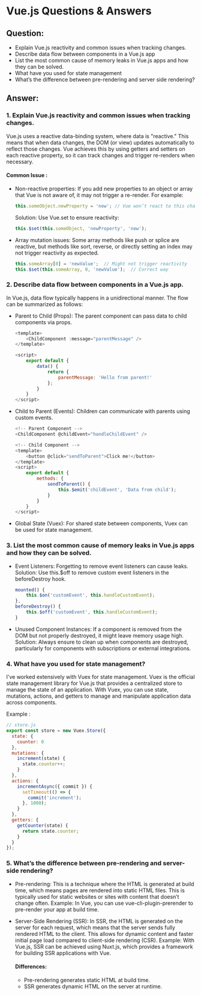 # Vue.js Questions & Answers

## Question:
- Explain Vue.js reactivity and common issues when tracking changes.
- Describe data flow between components in a Vue.js app
- List the most common cause of memory leaks in Vue.js apps and how they can be solved.
- What have you used for state management
- What’s the difference between pre-rendering and server side rendering?


## Answer:

### 1. Explain Vue.js reactivity and common issues when tracking changes.
Vue.js uses a reactive data-binding system, where data is "reactive." This means that when data changes, the DOM (or view) updates automatically to reflect those changes. Vue achieves this by using getters and setters on each reactive property, so it can track changes and trigger re-renders when necessary.

#### Common Issue :
- Non-reactive properties: If you add new properties to an object or array that Vue is not aware of, it may not trigger a re-render. For example:
    ```js
    this.someObject.newProperty = 'new'; // Vue won’t react to this change
    ```
    Solution: Use Vue.set to ensure reactivity:
    ```js
    this.$set(this.someObject, 'newProperty', 'new');
    ```
- Array mutation issues: Some array methods like push or splice are reactive, but methods like sort, reverse, or directly setting an index may not trigger reactivity as expected.
    ```js
    this.someArray[0] = 'newValue';  // Might not trigger reactivity
    this.$set(this.someArray, 0, 'newValue');  // Correct way
    ```

### 2. Describe data flow between components in a Vue.js app.
In Vue.js, data flow typically happens in a unidirectional manner. The flow can be summarized as follows:
- Parent to Child (Props): The parent component can pass data to child components via props.
    ```js
    <template>
        <ChildComponent :message="parentMessage" />
    </template>

    <script>
        export default {
            data() {
                return {
                    parentMessage: 'Hello from parent!'
                };
            }
        }
    </script>
    ```
- Child to Parent (Events): Children can communicate with parents using custom events.
    ```js
    <!-- Parent Component -->
    <ChildComponent @childEvent="handleChildEvent" />

    <!-- Child Component -->
    <template>
        <button @click="sendToParent">Click me!</button>
    </template>
    <script>
        export default {
            methods: {
                sendToParent() {
                    this.$emit('childEvent', 'Data from child');
                }
            }
        }
    </script>
    ```
- Global State (Vuex): For shared state between components, Vuex can be used for state management.

### 3. List the most common cause of memory leaks in Vue.js apps and how they can be solved.
- Event Listeners: Forgetting to remove event listeners can cause leaks. Solution: Use this.$off to remove custom event listeners in the beforeDestroy hook.
    ```js
    mounted() {
        this.$on('customEvent', this.handleCustomEvent);
    },
    beforeDestroy() {
        this.$off('customEvent', this.handleCustomEvent);
    }
    ```
- Unused Component Instances: If a component is removed from the DOM but not properly destroyed, it might leave memory usage high. Solution: Always ensure to clean up when components are destroyed, particularly for components with subscriptions or external integrations.

### 4. What have you used for state management?
I've worked extensively with Vuex for state management. Vuex is the official state management library for Vue.js that provides a centralized store to manage the state of an application. With Vuex, you can use state, mutations, actions, and getters to manage and manipulate application data across components.

Example :
```js
// store.js
export const store = new Vuex.Store({
  state: {
    counter: 0
  },
  mutations: {
    increment(state) {
      state.counter++;
    }
  },
  actions: {
    incrementAsync({ commit }) {
      setTimeout(() => {
        commit('increment');
      }, 1000);
    }
  },
  getters: {
    getCounter(state) {
      return state.counter;
    }
  }
});
```

### 5. What’s the difference between pre-rendering and server-side rendering?
- Pre-rendering: This is a technique where the HTML is generated at build time, which means pages are rendered into static HTML files. This is typically used for static websites or sites with content that doesn’t change often. Example: In Vue, you can use vue-cli-plugin-prerender to pre-render your app at build time.

- Server-Side Rendering (SSR): In SSR, the HTML is generated on the server for each request, which means that the server sends fully rendered HTML to the client. This allows for dynamic content and faster initial page load compared to client-side rendering (CSR). Example: With Vue.js, SSR can be achieved using Nuxt.js, which provides a framework for building SSR applications with Vue.

    #### Differences:
    - Pre-rendering generates static HTML at build time.
    - SSR generates dynamic HTML on the server at runtime.